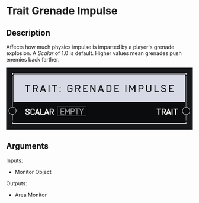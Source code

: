 # Trait Grenade Impulse

## Description

Affects how much physics impulse is imparted by a player's grenade explosion. A _Scalar_ of 1.0 is default. Higher values mean grenades push enemies back farther.

![Area Monitor](../../.gitbook/assets/images/scripting/traits/trait-grenade-impulse.png)

## Arguments

Inputs:

* Monitor Object

Outputs:

* Area Monitor
